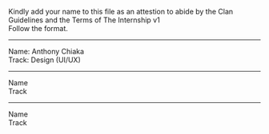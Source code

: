 Kindly add your name to this file as an attestion to abide by the Clan Guidelines and the Terms of The Internship v1
<br/> Follow the format. <br/> 
___
Name: Anthony Chiaka <br/>
Track: Design (UI/UX)
___
Name <br/>
Track
___
Name <br/>
Track
